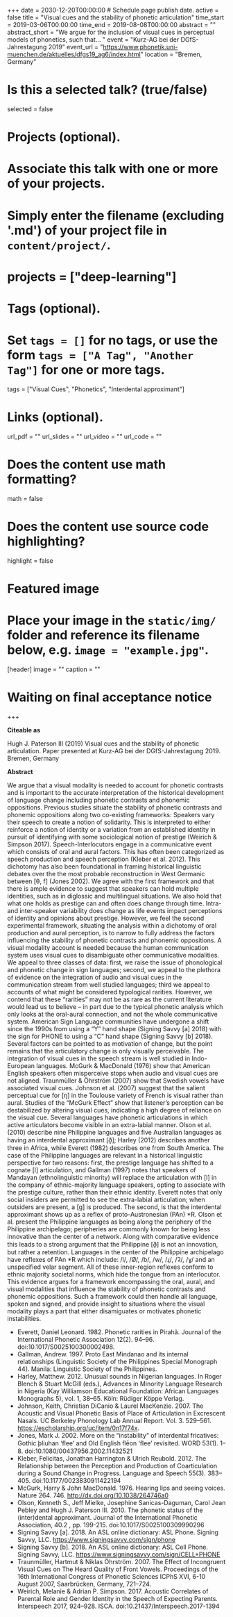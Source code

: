 +++
date = 2030-12-20T00:00:00  # Schedule page publish date.
active = false
title = "Visual cues and the stability of phonetic articulation"
time_start = 2019-03-06T00:00:00
time_end = 2019-08-08T00:00:00
abstract = ""
abstract_short = "We argue for the inclusion of visual cues in perceptual models of phonetics, such that... "
event = "Kurz-AG bei der DGfS-Jahrestagung 2019"
event_url = "https://www.phonetik.uni-muenchen.de/aktuelles/dfgs19_ag6/index.html"
location = "Bremen, Germany"

# Is this a selected talk? (true/false)
selected = false

# Projects (optional).
#   Associate this talk with one or more of your projects.
#   Simply enter the filename (excluding '.md') of your project file in `content/project/`.
# projects = ["deep-learning"]

# Tags (optional).
#   Set `tags = []` for no tags, or use the form `tags = ["A Tag", "Another Tag"]` for one or more tags.
tags = ["Visual Cues", "Phonetics", "Interdental approximant"]

# Links (optional).
url_pdf = ""
url_slides = ""
url_video = ""
url_code = ""

# Does the content use math formatting?
math = false

# Does the content use source code highlighting?
highlight = false

# Featured image
# Place your image in the `static/img/` folder and reference its filename below, e.g. `image = "example.jpg"`.
[header]
image = ""
caption = ""


# Waiting on final acceptance notice

+++

**Citeable as**

Hugh J. Paterson III (2019) Visual cues and the stability of phonetic articulation. Paper presented at Kurz-AG bei der DGfS-Jahrestagung 2019. Bremen, Germany

**Abstract**

We argue that a visual modality is needed to account for phonetic contrasts and is important to the accurate interpretation of the historical development of language change including phonetic contrasts and phonemic oppositions. Previous studies situate the stability of phonetic contrasts and phonemic oppositions along two co-existing frameworks:
Speakers vary their speech to create a notion of solidarity. This is interpreted to either reinforce a notion of identity or a variation from an established identity in pursuit of identifying with some sociological notion of prestige (Weirich & Simpson 2017).
Speech-Interlocutors engage in a communicative event which consists of oral and aural factors. This has often been categorized as speech production and speech perception (Kleber et al. 2012). This dichotomy has also been foundational in framing historical linguistic debates over the the most probable reconstruction in West Germanic between \[θ, f\] (Jones 2002).
We agree with the first framework and that there is ample evidence to suggest that speakers can hold multiple identities, such as in diglossic and multilingual situations. We also hold that what one holds as prestige can and often does change through time. Intra- and inter-speaker variability does change as life events impact perceptions of identity and opinions about prestige.
However, we feel the second experimental framework, situating the analysis within a dichotomy of oral production and aural perception, is to narrow to fully address the factors influencing the stability of phonetic contrasts and phonemic oppositions.  A visual modality account is needed because the human communication system uses visual cues to disambiguate other communicative modalities.
We appeal to three classes of data: first, we raise the issue of phonological and phonetic change in sign languages; second, we appeal to the plethora of evidence on the integration of audio and visual cues in the communication stream from well studied languages; third we appeal to accounts of what might be considered typological rarities. However, we contend that these “rarities” may not be as rare as the current literature would lead us to believe – in part due to the typical phonetic analysis which only looks at the oral-aural connection, and not the whole communicative system.
American Sign Language communities have undergone a shift since the 1990s from using a “Y” hand shape (Signing Savvy [a] 2018) with the sign for PHONE to using a “C” hand shape (Signing Savvy [b] 2018). Several factors can be pointed to as motivation of change, but the point remains that the articulatory change is only visually perceivable.
The integration of visual cues in the speech stream is well studied in Indo-European languages. McGurk & MacDonald (1976) show that American English speakers often misperceive stops when audio and visual cues are not aligned. Traunmüller & Öhrström (2007) show that Swedish vowels have associated visual cues. Johnson et al. (2007) suggest that the salient perceptual cue for [ŋ] in the Toulouse variety of French is visual rather than aural. Studies of the “McGurk Effect” show that listener’s perception can be destabilized by altering visual cues, indicating a high degree of reliance on the visual cue.
Several languages have phonetic articulations in which active articulators become visible in an extra-labial manner. Olson et al. (2010) describe nine Philippine languages and five Australian languages as having an interdental approximant [ð̞]; Harley (2012) describes another three in Africa, while Everett (1982) describes one from South America. The case of the Philippine languages are relevant in a historical linguistic perspective for two reasons: first, the prestige language has shifted to a cognate [l] articulation, and Gallman (1997) notes that speakers of Mandayan (ethnolinguistic minority) will replace the articulation with [l] in the company of ethnic-majority language speakers, opting to associate with the prestige culture, rather than their ethnic identity. Everett notes that only social insiders are permitted to see the extra-labial articulation; when outsiders are present, a [g] is produced. The second, is that the interdental approximant shows up as a reflex of proto-Austronesian (PAn) \*R. Olson et al. present the Philippine languages as being along the periphery of the Philippine archipelago; peripheries are commonly known for being less innovative than the center of a network. Along with comparative evidence this leads to a strong argument that the Philippine [ð̞] is not an innovation, but rather a retention. Languages in the center of the Philippine archipelago have reflexes of PAn \*R which include: /l/, /Ø/, /b/, /w/, /ɻ/, /ʔ/, /ɣ/ and an unspecified velar segment. All of these inner-region reflexes conform to ethnic majority societal norms, which hide the tongue from an interlocutor.
This evidence argues for a framework encompassing the oral, aural, and visual modalities that influence the stability of phonetic contrasts and phonemic oppositions. Such a framework could then handle all language, spoken and signed, and provide insight to situations where the visual modality plays a part that either disamiguates or motivates phonetic instabilities.

* Everett, Daniel Leonard. 1982. Phonetic rarities in Pirahã. Journal of the International Phonetic Association 12(2). 94–96. doi:10.1017/S0025100300002498.
* Gallman, Andrew. 1997. Proto East Mindanao and its internal relationships (Linguistic Society of the Philippines Special Monograph 44). Manila: Linguistic Society of the Philippines.
* Harley, Matthew. 2012. Unusual sounds in Nigerian languages. In Roger Blench & Stuart McGill (eds.), Advances in Minority Language Research in Nigeria (Kay Williamson Educational Foundation: African Languages Monographs 5), vol. 1, 38–65. Köln: Rüdiger Köppe Verlag.
* Johnson, Keith, Christian DiCanio & Laurel MacKenzie. 2007. The Acoustic and Visual Phonetic Basis of Place of Articulation in Excrescent Nasals. UC Berkeley Phonology Lab Annual Report. Vol. 3. 529–561. https://escholarship.org/uc/item/0n17f74x.
* Jones, Mark J. 2002. More on the “instability” of interdental fricatives: Gothic þliuhan ‘ﬂee’ and Old English ﬂēon ‘ﬂee’ revisited. WORD 53(1). 1–8. doi:10.1080/00437956.2002.11432521
* Kleber, Felicitas, Jonathan Harrington & Ulrich Reubold. 2012. The Relationship between the Perception and Production of Coarticulation during a Sound Change in Progress. Language and Speech 55(3). 383–405. doi:10.1177/0023830911422194
* McGurk, Harry & John MacDonald. 1976. Hearing lips and seeing voices. Nature 264. 746. http://dx.doi.org/10.1038/264746a0
* Olson, Kenneth S., Jeff Mielke, Josephine Sanicas-Daguman, Carol Jean Pebley and Hugh J. Paterson III. 2010. The phonetic status of the (inter)dental approximant. Journal of the International Phonetic Association, 40.2 , pp. 199-215. doi:10.1017/S0025100309990296
* Signing Savvy [a]. 2018. An ASL online dictionary: ASL Phone. Signing Savvy, LLC. https://www.signingsavvy.com/sign/phone
* Signing Savvy [b]. 2018. An ASL online dictionary: ASL Cell Phone. Signing Savvy, LLC. https://www.signingsavvy.com/sign/CELL+PHONE
* Traunmüller, Hartmut & Niklas Öhrström. 2007. The Effect of Incongruent Visual Cues on The Heard Quality of Front Vowels. Proceedings of the 16th International Congress of Phonetic Sciences ICPhS XVI, 6-10 August 2007, Saarbrücken, Germany, 721–724.
* Weirich, Melanie & Adrian P. Simpson. 2017. Acoustic Correlates of Parental Role and Gender Identity in the Speech of Expecting Parents. Interspeech 2017, 924–928. ISCA. doi:10.21437/Interspeech.2017-1394
